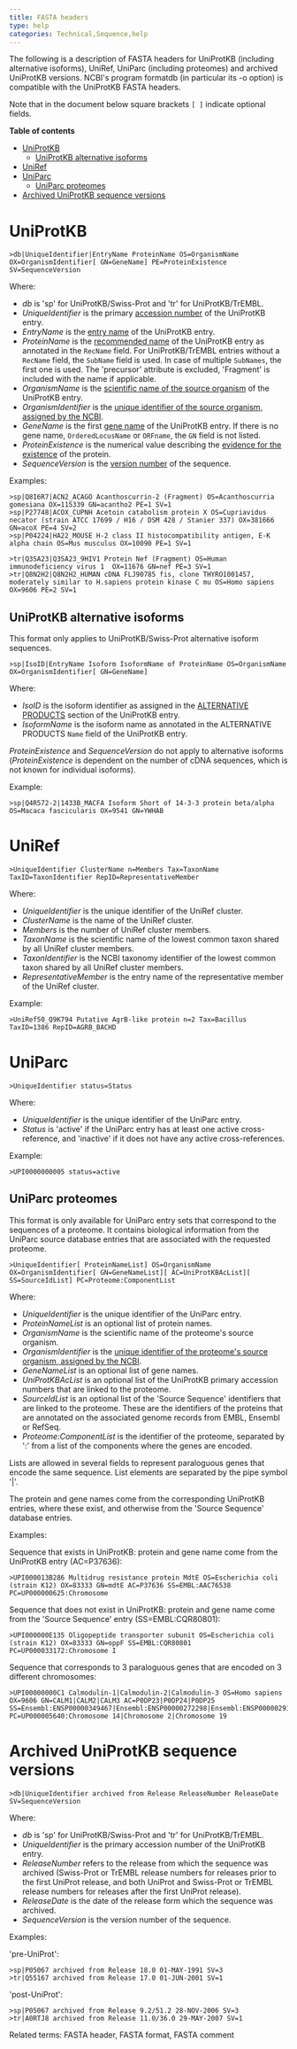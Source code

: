 ```yaml
---
title: FASTA headers
type: help
categories: Technical,Sequence,help
---
```


The following is a description of FASTA headers for UniProtKB (including alternative isoforms), UniRef, UniParc (including proteomes) and archived UniProtKB versions. NCBI's program formatdb (in particular its -o option) is compatible with the UniProtKB FASTA headers.

Note that in the document below square brackets `[ ]` indicate optional fields.


**Table of contents**

* [UniProtKB](#uniprotkb)
   * [UniProtKB alternative isoforms](#uniprotkb-alternative-isoforms)
* [UniRef](#uniref)
* [UniParc](#uniparc)
   * [UniParc proteomes](#uniparc-proteomes)
* [Archived UniProtKB sequence versions](#archived-uniprotkb-sequence-versions)



# UniProtKB

    >db|UniqueIdentifier|EntryName ProteinName OS=OrganismName OX=OrganismIdentifier[ GN=GeneName] PE=ProteinExistence SV=SequenceVersion

Where:

- _db_ is 'sp' for UniProtKB/Swiss-Prot and 'tr' for UniProtKB/TrEMBL.
- _UniqueIdentifier_ is the primary [accession number](https://www.uniprot.org/help/accession_numbers) of the UniProtKB entry.
- _EntryName_ is the [entry name](https://www.uniprot.org/help/entry_name) of the UniProtKB entry.
- _ProteinName_ is the [recommended name](https://www.uniprot.org/help/protein_names) of the UniProtKB entry as annotated in the `RecName` field. For UniProtKB/TrEMBL entries without a `RecName` field, the `SubName` field is used. In case of multiple `SubNames`, the first one is used. The 'precursor' attribute is excluded, 'Fragment' is included with the name if applicable.
- _OrganismName_ is the [scientific name of the source organism](https://www.uniprot.org/help/organism-name) of the UniProtKB entry.
- _OrganismIdentifier_ is the [unique identifier of the source organism, assigned by the NCBI](https://www.uniprot.org/help/taxonomic_identifier).
- _GeneName_ is the first [gene name](https://www.uniprot.org/help/gene_name) of the UniProtKB entry. If there is no gene name, `OrderedLocusName` or `ORFname`, the `GN` field is not listed.
- _ProteinExistence_ is the numerical value describing the [evidence for the existence](https://www.uniprot.org/help/protein_existence) of the protein.
- _SequenceVersion_ is the [version number](https://www.uniprot.org/help/entry_history) of the sequence.

Examples:

    >sp|Q8I6R7|ACN2_ACAGO Acanthoscurrin-2 (Fragment) OS=Acanthoscurria gomesiana OX=115339 GN=acantho2 PE=1 SV=1
    >sp|P27748|ACOX_CUPNH Acetoin catabolism protein X OS=Cupriavidus necator (strain ATCC 17699 / H16 / DSM 428 / Stanier 337) OX=381666 GN=acoX PE=4 SV=2
    >sp|P04224|HA22_MOUSE H-2 class II histocompatibility antigen, E-K alpha chain OS=Mus musculus OX=10090 PE=1 SV=1

    >tr|Q3SA23|Q3SA23_9HIV1 Protein Nef (Fragment) OS=Human immunodeficiency virus 1  OX=11676 GN=nef PE=3 SV=1
    >tr|Q8N2H2|Q8N2H2_HUMAN cDNA FLJ90785 fis, clone THYRO1001457, moderately similar to H.sapiens protein kinase C mu OS=Homo sapiens OX=9606 PE=2 SV=1

## UniProtKB alternative isoforms

This format only applies to UniProtKB/Swiss-Prot alternative isoform sequences.

    >sp|IsoID|EntryName Isoform IsoformName of ProteinName OS=OrganismName OX=OrganismIdentifier[ GN=GeneName]

Where:

- _IsoID_ is the isoform identifier as assigned in the [ALTERNATIVE PRODUCTS](https://www.uniprot.org/help/alternative_products) section of the UniProtKB entry.
- _IsoformName_ is the isoform name as annotated in the ALTERNATIVE PRODUCTS `Name` field of the UniProtKB entry.

_ProteinExistence_ and _SequenceVersion_ do not apply to alternative isoforms (_ProteinExistence_ is dependent on the number of cDNA sequences, which is not known for individual isoforms).

Example:

    >sp|Q4R572-2|1433B_MACFA Isoform Short of 14-3-3 protein beta/alpha OS=Macaca fascicularis OX=9541 GN=YWHAB

# UniRef

    >UniqueIdentifier ClusterName n=Members Tax=TaxonName TaxID=TaxonIdentifier RepID=RepresentativeMember

Where:

- _UniqueIdentifier_ is the unique identifier of the UniRef cluster.
- _ClusterName_ is the name of the UniRef cluster.
- _Members_ is the number of UniRef cluster members.
- _TaxonName_ is the scientific name of the lowest common taxon shared by all UniRef cluster members.
- _TaxonIdentifier_ is the NCBI taxonomy identifier of the lowest common taxon shared by all UniRef cluster members.
- _RepresentativeMember_ is the entry name of the representative member of the UniRef cluster.

Example:

    >UniRef50_Q9K794 Putative AgrB-like protein n=2 Tax=Bacillus TaxID=1386 RepID=AGRB_BACHD

# UniParc

    >UniqueIdentifier status=Status

Where:

- _UniqueIdentifier_ is the unique identifier of the UniParc entry.
- _Status_ is 'active' if the UniParc entry has at least one active cross-reference, and 'inactive' if it does not have any active cross-references.

Example:

    >UPI0000000005 status=active

## UniParc proteomes

This format is only available for UniParc entry sets that correspond to the sequences of a proteome. It contains biological information from the UniParc source database entries that are associated with the requested proteome.

```>UniqueIdentifier[ ProteinNameList] OS=OrganismName OX=OrganismIdentifier[ GN=GeneNameList][ AC=UniProtKBAcList][ SS=SourceIdList] PC=Proteome:ComponentList```
    
Where:

- _UniqueIdentifier_ is the unique identifier of the UniParc entry.
- _ProteinNameList_ is an optional list of protein names.
- _OrganismName_ is the scientific name of the proteome's source organism.
- _OrganismIdentifier_ is the [unique identifier of the proteome's source organism, assigned by the NCBI](https://www.uniprot.org/help/taxonomic_identifier).
- _GeneNameList_ is an optional list of gene names.
- _UniProtKBAcList_ is an optional list of the UniProtKB primary accession numbers that are linked to the proteome.
- _SourceIdList_ is an optional list of the 'Source Sequence' identifiers that are linked to the proteome. These are the identifiers of the proteins that are annotated on the associated genome records from EMBL, Ensembl or RefSeq.
- _Proteome:ComponentList_ is the identifier of the proteome, separated by ':' from a list of the components where the genes are encoded.

Lists are allowed in several fields to represent paraloguous genes that encode the same sequence. List elements are separated by the pipe symbol '|'.

The protein and gene names come from the corresponding UniProtKB entries, where these exist, and otherwise from the 'Source Sequence' database entries.

Examples:

Sequence that exists in UniProtKB: protein and gene name come from the UniProtKB entry (AC=P37636):
  
    >UPI000013B286 Multidrug resistance protein MdtE OS=Escherichia coli (strain K12) OX=83333 GN=mdtE AC=P37636 SS=EMBL:AAC76538 PC=UP000000625:Chromosome
    
Sequence that does not exist in UniProtKB: protein and gene name come from the 'Source Sequence' entry (SS=EMBL:CQR80801):
  
    >UPI000000E135 Oligopeptide transporter subunit OS=Escherichia coli (strain K12) OX=83333 GN=oppF SS=EMBL:CQR80801 PC=UP000033172:Chromosome I

Sequence that corresponds to 3 paraloguous genes that are encoded on 3 different chromosomes:
  
    >UPI00000000C1 Calmodulin-1|Calmodulin-2|Calmodulin-3 OS=Homo sapiens OX=9606 GN=CALM1|CALM2|CALM3 AC=P0DP23|P0DP24|P0DP25 SS=Ensembl:ENSP00000349467|Ensembl:ENSP00000272298|Ensembl:ENSP00000291295|Ensembl:ENSP00000472141 PC=UP000005640:Chromosome 14|Chromosome 2|Chromosome 19


# Archived UniProtKB sequence versions

    >db|UniqueIdentifier archived from Release ReleaseNumber ReleaseDate SV=SequenceVersion

Where:

- _db_ is 'sp' for UniProtKB/Swiss-Prot and 'tr' for UniProtKB/TrEMBL.
- _UniqueIdentifier_ is the primary accession number of the UniProtKB entry.
- _ReleaseNumber_ refers to the release from which the sequence was archived (Swiss-Prot or TrEMBL release numbers for releases prior to the first UniProt release, and both UniProt and Swiss-Prot or TrEMBL release numbers for releases after the first UniProt release).
- _ReleaseDate_ is the date of the release form which the sequence was archived.
- _SequenceVersion_ is the version number of the sequence.

Examples:

'pre-UniProt':

    >sp|P05067 archived from Release 18.0 01-MAY-1991 SV=3
    >tr|Q55167 archived from Release 17.0 01-JUN-2001 SV=1

'post-UniProt':

    >sp|P05067 archived from Release 9.2/51.2 28-NOV-2006 SV=3
    >tr|A0RTJ8 archived from Release 11.0/36.0 29-MAY-2007 SV=1


Related terms: FASTA header, FASTA format, FASTA comment
